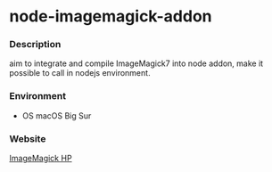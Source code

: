 # node-imagemagick-addon

### Description
aim to integrate and compile ImageMagick7 into node addon, make it possible
to call in nodejs environment.

### Environment
- OS macOS Big Sur

### Website
[ImageMagick HP](https://imagemagick.org/index.php)